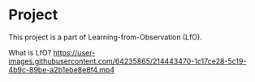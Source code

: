 # Project

This project is a part of Learning-from-Observation (LfO). 

What is LfO?
https://user-images.githubusercontent.com/64235865/214443470-1c17ce28-5c19-4b9c-89be-a2b1ebe8e8f4.mp4
